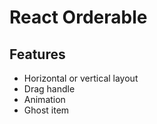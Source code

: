 React Orderable
===
Features
---
- Horizontal or vertical layout
- Drag handle
- Animation
- Ghost item
